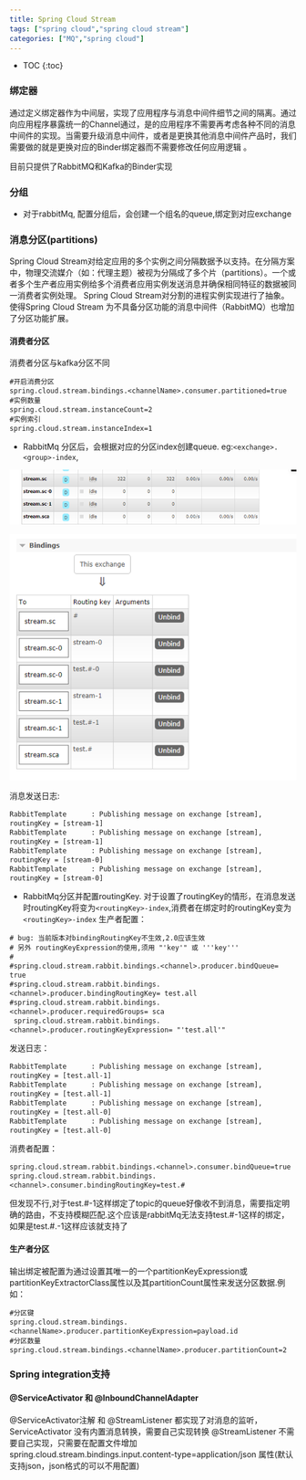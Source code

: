 ```yaml
---
title: Spring Cloud Stream
tags: ["spring cloud","spring cloud stream"]
categories: ["MQ","spring cloud"]
---
```

* TOC
{:toc}

### 绑定器
通过定义绑定器作为中间层，实现了应用程序与消息中间件细节之间的隔离。通过向应用程序暴露统一的Channel通过，是的应用程序不需要再考虑各种不同的消息中间件的实现。当需要升级消息中间件，或者是更换其他消息中间件产品时，我们需要做的就是更换对应的Binder绑定器而不需要修改任何应用逻辑 。

目前只提供了RabbitMQ和Kafka的Binder实现
### 分组
- 对于rabbitMq, 配置分组后，会创建一个组名的queue,绑定到对应exchange

### 消息分区(partitions)
Spring Cloud Stream对给定应用的多个实例之间分隔数据予以支持。在分隔方案中，物理交流媒介（如：代理主题）被视为分隔成了多个片（partitions）。一个或者多个生产者应用实例给多个消费者应用实例发送消息并确保相同特征的数据被同一消费者实例处理。
Spring Cloud Stream对分割的进程实例实现进行了抽象。使得Spring Cloud Stream 为不具备分区功能的消息中间件（RabbitMQ）也增加了分区功能扩展。
#### 消费者分区
消费者分区与kafka分区不同
```
#开启消费分区
spring.cloud.stream.bindings.<channelName>.consumer.partitioned=true
#实例数量
spring.cloud.stream.instanceCount=2
#实例索引
spring.cloud.stream.instanceIndex=1
```
- RabbitMq 分区后，会根据对应的分区index创建queue. eg:`<exchange>.<group>-index`,

![queue](../static/img/queue.png)

![exchange](../static/img/exchange.png)

消息发送日志:
```
RabbitTemplate      : Publishing message on exchange [stream], routingKey = [stream-1]
RabbitTemplate      : Publishing message on exchange [stream], routingKey = [stream-1]
RabbitTemplate      : Publishing message on exchange [stream], routingKey = [stream-0]
RabbitTemplate      : Publishing message on exchange [stream], routingKey = [stream-0]
```
- RabbitMq分区并配置routingKey. 对于设置了routingKey的情形，在消息发送时routingKey将变为`<routingKey>-index`,消费者在绑定时的routingKey变为`<routingKey>-index`
生产者配置：
```
# bug: 当前版本对bindingRoutingKey不生效,2.0应该生效
# 另外 routingKeyExpression的使用,须用 "'key'" 或 '''key'''
#
#spring.cloud.stream.rabbit.bindings.<channel>.producer.bindQueue= true
#spring.cloud.stream.rabbit.bindings.<channel>.producer.bindingRoutingKey= test.all
#spring.cloud.stream.rabbit.bindings.<channel>.producer.requiredGroups= sca
 spring.cloud.stream.rabbit.bindings.<channel>.producer.routingKeyExpression= "'test.all'"
```
发送日志：
```
RabbitTemplate      : Publishing message on exchange [stream], routingKey = [test.all-1]
RabbitTemplate      : Publishing message on exchange [stream], routingKey = [test.all-1]
RabbitTemplate      : Publishing message on exchange [stream], routingKey = [test.all-0]
RabbitTemplate      : Publishing message on exchange [stream], routingKey = [test.all-0]
```
消费者配置：
```
spring.cloud.stream.rabbit.bindings.<channel>.consumer.bindQueue=true
spring.cloud.stream.rabbit.bindings.<channel>.consumer.bindingRoutingKey=test.#
```
但发现不行,对于test.#-1这样绑定了topic的queue好像收不到消息，需要指定明确的路由，不支持模糊匹配.这个应该是rabbitMq无法支持test.#-1这样的绑定，如果是test.#.-1这样应该就支持了

#### 生产者分区
输出绑定被配置为通过设置其唯一的一个partitionKeyExpression或partitionKeyExtractorClass属性以及其partitionCount属性来发送分区数据.例如：
```
#分区键
spring.cloud.stream.bindings.<channelName>.producer.partitionKeyExpression=payload.id
#分区数量
spring.cloud.stream.bindings.<channelName>.producer.partitionCount=2
```
### Spring integration支持
#### @ServiceActivator 和 @InboundChannelAdapter
@ServiceActivator注解 和 @StreamListener 都实现了对消息的监听，ServiceActivator 没有内置消息转换，需要自己实现转换
@StreamListener 不需要自己实现，只需要在配置文件增加spring.cloud.stream.bindings.input.content-type=application/json 属性(默认支持json，json格式的可以不用配置)
